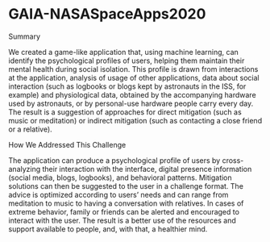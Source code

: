 # GAIA-NASASpaceApps2020

Summary

We created a game-like application that, using machine learning, can identify the psychological profiles of users, helping them maintain their mental health during social isolation. This profile is drawn from interactions at the application, analysis of usage of other applications, data about social interaction (such as logbooks or blogs kept by astronauts in the ISS, for example) and physiological data, obtained by the accompanying hardware used by astronauts, or by personal-use hardware people carry every day. The result is a suggestion of approaches for direct mitigation (such as music or meditation) or indirect mitigation (such as contacting a close friend or a relative).

How We Addressed This Challenge

The application can produce a psychological profile of users by cross-analyzing their interaction with the interface, digital presence information (social media, blogs, logbooks), and behavioral patterns. Mitigation solutions can then be suggested to the user in a challenge format. The advice is optimized according to users’ needs and can range from meditation to music to having a conversation with relatives. In cases of extreme behavior, family or friends can be alerted and encouraged to interact with the user. The result is a better use of the resources and support available to people, and, with that, a healthier mind.
